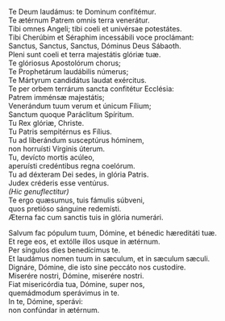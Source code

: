 Te Deum laudámus: te Dominum confitémur.  
Te ætérnum Patrem omnis terra venerátur.  
Tibi omnes Angeli; tibi coeli et univérsae potestátes.  
Tibi Cherúbim et Séraphim incessábili voce proclámant:  
Sanctus, Sanctus, Sanctus, Dóminus Deus Sábaoth.  
Pleni sunt coeli et terra majestátis glóriæ tuæ.  
Te glóriosus Apostolórum chorus;  
Te Prophetárum laudábilis númerus;  
Te Mártyrum candidátus laudat exércitus.  
Te per orbem terrárum sancta confitétur Ecclésia:  
Patrem imménsæ majestátis;  
Venerándum tuum verum et únicum Fílium;  
Sanctum quoque Paráclitum Spíritum.  
Tu Rex glóriæ, Christe.  
Tu Patris sempitérnus es Fílius.  
Tu ad liberándum susceptúrus hóminem,  
non horruísti Vírginis úterum.  
Tu, devícto mortis acúleo,  
aperuísti credéntibus regna coelórum.  
Tu ad déxteram Dei sedes, in glória Patris.  
Judex créderis esse ventúrus.  
*(Hic genuflectitur)*  
Te ergo quæsumus, tuis fámulis súbveni,  
quos pretióso sánguine redemísti.  
Æterna fac cum sanctis tuis in glória numerári.

Salvum fac pópulum tuum, Dómine, et bénedic hæreditáti tuæ.  
Et rege eos, et extólle illos usque in ætérnum.  
Per síngulos dies benedícimus te.  
Et laudámus nomen tuum in sæculum, et in sæculum sæculi.  
Dignáre, Dómine, die isto sine peccáto nos custodíre.  
Miserére nostri, Dómine, miserére nostri.  
Fiat misericórdia tua, Dómine, super nos,  
quemádmodum sperávimus in te.  
In te, Dómine, sperávi:  
non confúndar in ætérnum.
